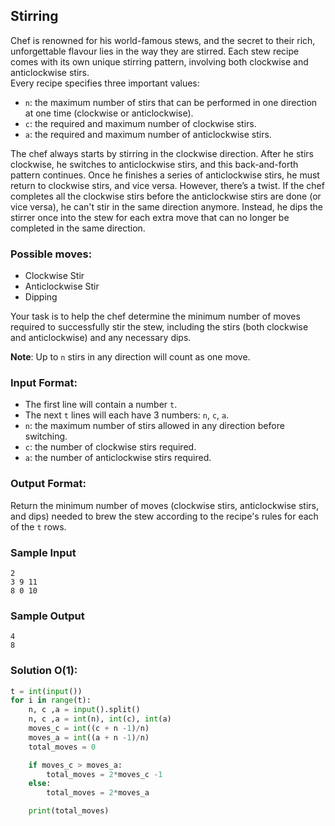 ## **Stirring**

Chef is renowned for his world-famous stews, and the secret to their rich, unforgettable flavour lies in the way they are stirred. Each stew recipe comes with its own unique stirring pattern, involving both clockwise and anticlockwise stirs.  
Every recipe specifies three important values:
- `n`: the maximum number of stirs that can be performed in one direction at one time (clockwise or anticlockwise).
- `c`: the required and maximum number of clockwise stirs.
- `a`: the required and maximum number of anticlockwise stirs.

The chef always starts by stirring in the clockwise direction. After he stirs clockwise, he switches to anticlockwise stirs, and this back-and-forth pattern continues. Once he finishes a series of anticlockwise stirs, he must return to clockwise stirs, and vice versa. However, there’s a twist. If the chef completes all the clockwise stirs before the anticlockwise stirs are done (or vice versa), he can't stir in the same direction anymore. Instead, he dips the stirrer once into the stew for each extra move that can no longer be completed in the same direction.

### Possible moves:
- Clockwise Stir
- Anticlockwise Stir
- Dipping

Your task is to help the chef determine the minimum number of moves required to successfully stir the stew, including the stirs (both clockwise and anticlockwise) and any necessary dips.

**Note**: Up to `n` stirs in any direction will count as one move.

### **Input Format**:
- The first line will contain a number `t`.  
- The next `t` lines will each have 3 numbers: `n`, `c`, `a`.  
- `n`: the maximum number of stirs allowed in any direction before switching.  
- `c`: the number of clockwise stirs required.  
- `a`: the number of anticlockwise stirs required.

### **Output Format**:
Return the minimum number of moves (clockwise stirs, anticlockwise stirs, and dips) needed to brew the stew according to the recipe's rules for each of the `t` rows.


### **Sample Input**
```
2
3 9 11
8 0 10
```

### **Sample Output**
```
4
8
```

### **Solution O(1):**

```python
t = int(input())
for i in range(t):
    n, c ,a = input().split()
    n, c ,a = int(n), int(c), int(a)
    moves_c = int((c + n -1)/n)
    moves_a = int((a + n -1)/n)
    total_moves = 0

    if moves_c > moves_a:
        total_moves = 2*moves_c -1
    else:
        total_moves = 2*moves_a    

    print(total_moves)
```
